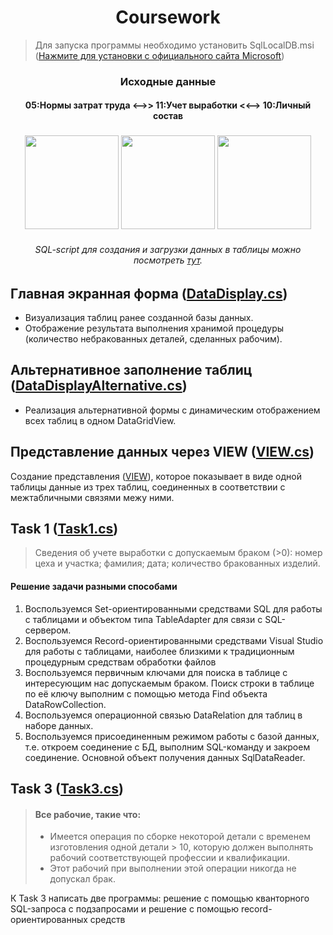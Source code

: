 <h1 align="center">Coursework</h1>

> Для запуска программы необходимо установить SqlLocalDB.msi (<a href="https://download.microsoft.com/download/9/0/7/907AD35F-9F9C-43A5-9789-52470555DB90/ENU/SqlLocalDB.msi" target="_blank">Нажмите для установки с официального сайта Microsoft</a>)

<h3 align="center"> Исходные данные</h3>

<h4 align="center">05:Нормы затрат труда <–>> 11:Учет выработки <<–> 10:Личный состав</h4>

<h3 align="center"><img src="https://github.com/norvdaw/Coursework-WinForms-SQL/blob/main/images/norm.PNG" height="150"/>
<img src="https://github.com/norvdaw/Coursework-WinForms-SQL/blob/main/images/sostav.PNG" height="150"/>
<img src="https://github.com/norvdaw/Coursework-WinForms-SQL/blob/main/images/uchet.PNG" height="150"/></h3>

<h6 align="center">SQL-script для создания и загрузки данных в таблицы можно посмотреть 
<a href="https://github.com/norvdaw/Coursework-WinForms-SQL/blob/main/CreateKursDB.sql" target="_blank">тут</a>.

## Главная экранная форма (<a href="https://github.com/norvdaw/Coursework-WinForms-SQL/blob/main/Coursework/DataDispley.cs" target="_blank">DataDisplay.cs</a>)

- Визуализация таблиц ранее созданной базы данных.
- Отображение результата выполнения хранимой процедуры 
(количество небракованных деталей, сделанных рабочим).

## Альтернативное заполнение таблиц (<a href="https://github.com/norvdaw/Coursework-WinForms-SQL/blob/main/Coursework/DataDispleyAlternative.cs" target="_blank">DataDisplayAlternative.cs</a>)

- Реализация альтернативной формы с динамическим отображением всех таблиц в одном DataGridView.

## Представление данных через VIEW (<a href="https://github.com/norvdaw/Coursework-WinForms-SQL/blob/main/Coursework/VIEW.cs" target="_blank">VIEW.cs</a>)

Создание представления (<a href="https://github.com/norvdaw/Coursework-WinForms-SQL/blob/main/CreateVIEW.sql" target="_blank">VIEW</a>), которое показывает в виде одной таблицы данные из трех таблиц, соединенных в соответствии с межтабличными связями межу ними. 

## Task 1 (<a href="https://github.com/norvdaw/Coursework-WinForms-SQL/blob/main/Coursework/Task1.cs" target="_blank">Task1.cs</a>)

> Сведения об учете выработки с допускаемым браком (>0): номер цеха и участка; фамилия; дата; количество бракованных изделий.  

#### Решение задачи разными способами

1. Воспользуемся Set-ориентированными средствами SQL для работы с таблицами и объектом типа TableAdapter для связи с SQL-сервером.
2. Воспользуемся Record-ориентированными средствами Visual Studio для работы с таблицами, наиболее близкими к традиционным процедурным средствам обработки файлов
3. Воспользуемся первичным ключами для поиска в таблице с интересующим нас допускаемым браком. Поиск строки в таблице по её ключу выполним
с помощью метода Find объекта DataRowCollection.
4. Воспользуемся операционной связью DataRelation для таблиц в наборе данных.
5. Воспользуемся присоединенным режимом работы с базой данных,
т.е. откроем соединение с БД, выполним SQL-команду и закроем соединение. Основной объект получения данных SqlDataReader. 

## Task 3 (<a href="https://github.com/norvdaw/Coursework-WinForms-SQL/blob/main/Coursework/Task3.cs" target="_blank">Task3.cs</a>)

> #### Все рабочие, такие что:
> - Имеется операция по сборке некоторой детали с временем изготовления одной детали > 10, 
которую должен выполнять рабочий соответствующей профессии и квалификации.
> - Этот рабочий при выполнении этой операции никогда не допускал брак.

К Task 3 написать две программы: решение с помощью кванторного SQL-запроса с подзапросами и решение с помощью record-ориентированных средств
